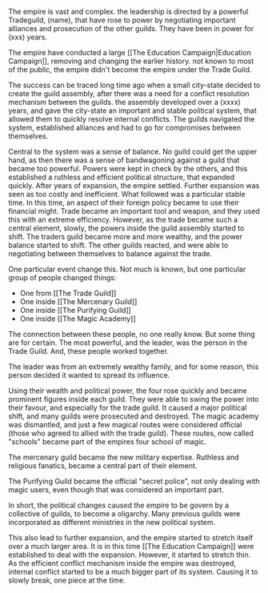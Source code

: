 The empire is vast and complex. the leadership is directed by a powerful Tradeguild, (name), that have rose to power by negotiating important alliances and prosecution of the other guilds. They have been in power for (xxx) years.

The empire have conducted a large [[The Education Campaign|Education Campaign]], removing and changing the earlier history. not known to most of the public, the empire didn't become the empire under the Trade Guild. 

The success can be traced long time ago when a small city-state decided to create the guild assembly, after there was a need for a conflict resolution mechanism between the guilds. the assembly developed over a (xxxx) years, and gave the city-state an important and stable political system, that allowed them to quickly resolve internal conflicts. The guilds navigated the system, established alliances and had to go for compromises between themselves.

Central to the system was a sense of balance. No guild could get the upper hand, as then there was a sense of bandwagoning against a guild that became too powerful. Powers were kept in check by the others, and this established a ruthless and efficient political structure, that expanded quickly. After years of expansion, the empire settled. Further expansion was seen as too costly and inefficient. What followed was a particular stable time. In this time, an aspect of their foreign policy became to use their financial might. Trade became an important tool and weapon, and they used this with an extreme efficiency. However, as the trade became such a central element, slowly, the powers inside the guild assembly started to shift. The traders guild became more and more wealthy, and the power balance started to shift. The other guilds reacted, and were able to negotiating between themselves to balance against the trade.

One particular event change this. Not much is known, but one particular group of people changed things: 
- One from [[The Trade Guild]]
- One inside [[The Mercenary Guild]]
- One inside [[The Purifying Guild]]
- One inside [[The Magic Academy]]

The connection between these people, no one really know. But some thing are for certain. The most powerful, and the leader, was the person in the Trade Guild. And, these people worked together. 

The leader was from an extremely wealthy family, and for some reason, this person decided it wanted to spread its influence. 

Using their wealth and political power, the four rose quickly and became prominent figures inside each guild. They were able to swing the power into their favour, and especially for the trade guild. It caused a major political shift, and many guilds were prosecuted and destroyed. The magic academy was dismantled, and just a few magical routes were considered official (those who agreed to allied with the trade guild). These routes, now called "schools" became part of the empires four school of magic.

The mercenary guild became the new military expertise. Ruthless and religious fanatics, became a central part of their element.

The Purifying Guild became the official "secret police", not only dealing with magic users, even though that was considered an important part.

In short, the political changes caused the empire to be govern by a collective of guilds, to become a oligarchy. Many previous guilds were incorporated as different ministries in the new political system.

This also lead to further expansion, and the empire started to stretch itself over a much larger area. It is in this time [[The Education Campaign]] were established to deal with the expansion. However, it started to stretch thin. As the efficient conflict mechanism inside the empire was destroyed, internal conflict started to be a much bigger part of its system. Causing it to slowly break, one piece at the time.